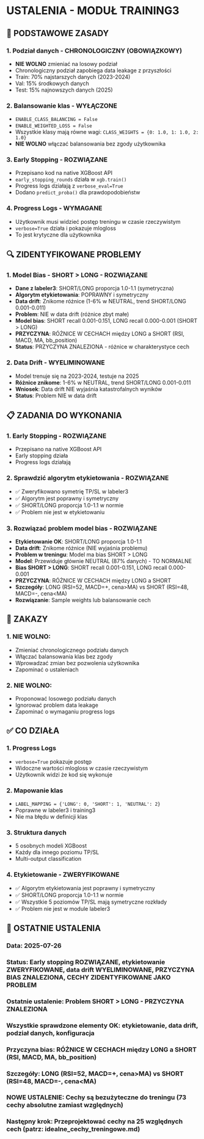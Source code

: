 # USTALENIA - MODUŁ TRAINING3

## 🎯 **PODSTAWOWE ZASADY**

### **1. Podział danych - CHRONOLOGICZNY (OBOWIĄZKOWY)**
- **NIE WOLNO** zmieniać na losowy podział
- Chronologiczny podział zapobiega data leakage z przyszłości
- Train: 70% najstarszych danych (2023-2024)
- Val: 15% środkowych danych  
- Test: 15% najnowszych danych (2025)

### **2. Balansowanie klas - WYŁĄCZONE**
- `ENABLE_CLASS_BALANCING = False`
- `ENABLE_WEIGHTED_LOSS = False`
- Wszystkie klasy mają równe wagi: `CLASS_WEIGHTS = {0: 1.0, 1: 1.0, 2: 1.0}`
- **NIE WOLNO** włączać balansowania bez zgody użytkownika

### **3. Early Stopping - ROZWIĄZANE**
- Przepisano kod na native XGBoost API
- `early_stopping_rounds` działa w `xgb.train()`
- Progress logs działają z `verbose_eval=True`
- Dodano `predict_proba()` dla prawdopodobieństw

### **4. Progress Logs - WYMAGANE**
- Użytkownik musi widzieć postęp treningu w czasie rzeczywistym
- `verbose=True` działa i pokazuje mlogloss
- To jest krytyczne dla użytkownika

## 🔍 **ZIDENTYFIKOWANE PROBLEMY**

### **1. Model Bias - SHORT > LONG - ROZWIĄZANE**
- **Dane z labeler3**: SHORT/LONG proporcja 1.0-1.1 (symetryczna)
- **Algorytm etykietowania**: POPRAWNY i symetryczny
- **Data drift**: Znikome różnice (1-6% w NEUTRAL, trend SHORT/LONG 0.001-0.011)
- **Problem**: NIE w data drift (różnice zbyt małe)
- **Model bias**: SHORT recall 0.001-0.151, LONG recall 0.000-0.001 (SHORT > LONG)
- **PRZYCZYNA**: RÓŻNICE W CECHACH między LONG a SHORT (RSI, MACD, MA, bb_position)
- **Status**: PRZYCZYNA ZNALEZIONA - różnice w charakterystyce cech

### **2. Data Drift - WYELIMINOWANE**
- Model trenuje się na 2023-2024, testuje na 2025
- **Różnice znikome**: 1-6% w NEUTRAL, trend SHORT/LONG 0.001-0.011
- **Wniosek**: Data drift NIE wyjaśnia katastrofalnych wyników
- **Status**: Problem NIE w data drift



## 📋 **ZADANIA DO WYKONANIA**

### **1. Early Stopping - ROZWIĄZANE**
- Przepisano na native XGBoost API
- Early stopping działa
- Progress logs działają

### **2. Sprawdzić algorytm etykietowania - ROZWIĄZANE**
- ✅ Zweryfikowano symetrię TP/SL w labeler3
- ✅ Algorytm jest poprawny i symetryczny
- ✅ SHORT/LONG proporcja 1.0-1.1 w normie
- ✅ Problem nie jest w etykietowaniu

### **3. Rozwiązać problem model bias - ROZWIĄZANE**
- **Etykietowanie OK**: SHORT/LONG proporcja 1.0-1.1
- **Data drift**: Znikome różnice (NIE wyjaśnia problemu)
- **Problem w treningu**: Model ma bias SHORT > LONG
- **Model**: Przewiduje głównie NEUTRAL (87% danych) - TO NORMALNE
- **Bias SHORT > LONG**: SHORT recall 0.001-0.151, LONG recall 0.000-0.001
- **PRZYCZYNA**: RÓŻNICE W CECHACH między LONG a SHORT
- **Szczegóły**: LONG (RSI=52, MACD=+, cena>MA) vs SHORT (RSI=48, MACD=-, cena<MA)
- **Rozwiązanie**: Sample weights lub balansowanie cech

## 🚫 **ZAKAZY**

### **1. NIE WOLNO:**
- Zmieniać chronologicznego podziału danych
- Włączać balansowania klas bez zgody
- Wprowadzać zmian bez pozwolenia użytkownika
- Zapominać o ustaleniach

### **2. NIE WOLNO:**
- Proponować losowego podziału danych
- Ignorować problem data leakage
- Zapominać o wymaganiu progress logs

## ✅ **CO DZIAŁA**

### **1. Progress Logs**
- `verbose=True` pokazuje postęp
- Widoczne wartości mlogloss w czasie rzeczywistym
- Użytkownik widzi że kod się wykonuje

### **2. Mapowanie klas**
- `LABEL_MAPPING = {'LONG': 0, 'SHORT': 1, 'NEUTRAL': 2}`
- Poprawne w labeler3 i training3
- Nie ma błędu w definicji klas

### **3. Struktura danych**
- 5 osobnych modeli XGBoost
- Każdy dla innego poziomu TP/SL
- Multi-output classification

### **4. Etykietowanie - ZWERYFIKOWANE**
- ✅ Algorytm etykietowania jest poprawny i symetryczny
- ✅ SHORT/LONG proporcja 1.0-1.1 w normie
- ✅ Wszystkie 5 poziomów TP/SL mają symetryczne rozkłady
- ✅ Problem nie jest w module labeler3

## 📝 **OSTATNIE USTALENIA**

### **Data**: 2025-07-26
### **Status**: Early stopping ROZWIĄZANE, etykietowanie ZWERYFIKOWANE, data drift WYELIMINOWANE, PRZYCZYNA BIAS ZNALEZIONA, CECHY ZIDENTYFIKOWANE JAKO PROBLEM
### **Ostatnie ustalenie**: Problem SHORT > LONG - PRZYCZYNA ZNALEZIONA
### **Wszystkie sprawdzone elementy OK**: etykietowanie, data drift, podział danych, konfiguracja
### **Przyczyna bias**: RÓŻNICE W CECHACH między LONG a SHORT (RSI, MACD, MA, bb_position)
### **Szczegóły**: LONG (RSI=52, MACD=+, cena>MA) vs SHORT (RSI=48, MACD=-, cena<MA)
### **NOWE USTALENIE**: Cechy są bezużyteczne do treningu (73 cechy absolutne zamiast względnych)
### **Następny krok**: Przeprojektować cechy na 25 względnych cech (patrz: idealne_cechy_treningowe.md) 